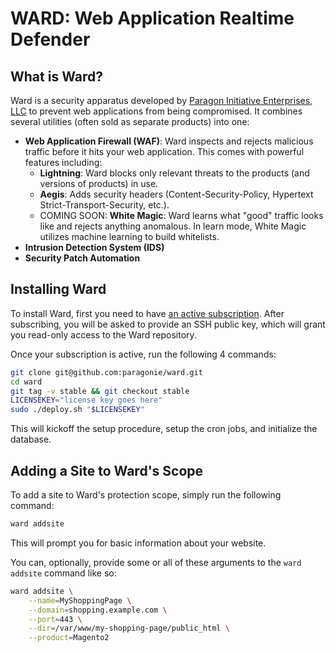 # WARD: Web Application Realtime Defender

## What is Ward?

Ward is a security apparatus developed by [Paragon Initiative Enterprises, LLC](https://paragonie.com)
to prevent web applications from being compromised. It combines several utilities (often sold as separate
products) into one:

* **Web Application Firewall (WAF)**: Ward inspects and rejects malicious traffic before it hits your
  web application. This comes with powerful features including:
  * **Lightning**: Ward blocks only relevant threats to the products (and versions of products) in use.
  * **Aegis**: Adds security headers (Content-Security-Policy, Hypertext Strict-Transport-Security, etc.).
  * COMING SOON: **White Magic**: Ward learns what "good" traffic looks like and rejects anything anomalous.
    In learn mode, White Magic utilizes machine learning to build whitelists.
* **Intrusion Detection System (IDS)**
* **Security Patch Automation**

## Installing Ward

To install Ward, first you need to have [an active subscription](https://ward.paragonie.com).
After subscribing, you will be asked to provide an SSH public key, which will grant you
read-only access to the Ward repository.

Once your subscription is active, run the following 4 commands:

```bash
git clone git@github.com:paragonie/ward.git
cd ward
git tag -v stable && git checkout stable
LICENSEKEY="license key goes here"
sudo ./deploy.sh "$LICENSEKEY"
```

This will kickoff the setup procedure, setup the cron jobs, and initialize the database.

## Adding a Site to Ward's Scope

To add a site to Ward's protection scope, simply run the following command:

```bash
ward addsite
```

This will prompt you for basic information about your website.

You can, optionally, provide some or all of these arguments to the `ward addsite` command
like so:

```bash
ward addsite \
    --name=MyShoppingPage \
    --domain=shopping.example.com \
    --port=443 \
    --dir=/var/www/my-shopping-page/public_html \
    --product=Magento2
```
